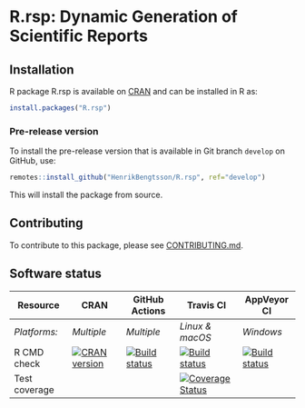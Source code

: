 


# R.rsp: Dynamic Generation of Scientific Reports


## Installation
R package R.rsp is available on [CRAN](https://cran.r-project.org/package=R.rsp) and can be installed in R as:
```r
install.packages("R.rsp")
```


### Pre-release version

To install the pre-release version that is available in Git branch `develop` on GitHub, use:
```r
remotes::install_github("HenrikBengtsson/R.rsp", ref="develop")
```
This will install the package from source.  


<div id="badges"><!-- pkgdown markup -->

## Contributing

To contribute to this package, please see [CONTRIBUTING.md](CONTRIBUTING.md).


## Software status

| Resource      | CRAN        | GitHub Actions      | Travis CI       | AppVeyor CI      |
| ------------- | ------------------- | ------------------- | --------------- | ---------------- |
| _Platforms:_  | _Multiple_          | _Multiple_          | _Linux & macOS_ | _Windows_        |
| R CMD check   | <a href="https://cran.r-project.org/web/checks/check_results_R.rsp.html"><img border="0" src="http://www.r-pkg.org/badges/version/R.rsp" alt="CRAN version"></a> | <a href="https://github.com/HenrikBengtsson/R.rsp/actions?query=workflow%3AR-CMD-check"><img src="https://github.com/HenrikBengtsson/R.rsp/workflows/R-CMD-check/badge.svg?branch=develop" alt="Build status"></a>       | <a href="https://travis-ci.org/HenrikBengtsson/R.rsp"><img src="https://travis-ci.org/HenrikBengtsson/R.rsp.svg" alt="Build status"></a>   | <a href="https://ci.appveyor.com/project/HenrikBengtsson/r-rsp"><img src="https://ci.appveyor.com/api/projects/status/github/HenrikBengtsson/R.rsp?svg=true" alt="Build status"></a> |
| Test coverage |                     |                     | <a href="https://codecov.io/gh/HenrikBengtsson/R.rsp"><img src="https://codecov.io/gh/HenrikBengtsson/R.rsp/branch/develop/graph/badge.svg" alt="Coverage Status"/></a>     |                  |

</div>
